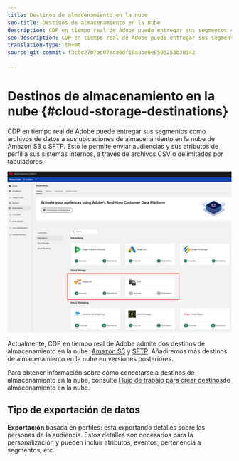 ```yaml
---
title: Destinos de almacenamiento en la nube
seo-title: Destinos de almacenamiento en la nube
description: CDP en tiempo real de Adobe puede entregar sus segmentos como archivos de datos a sus ubicaciones de almacenamiento en la nube de Amazon S3 o SFTP. Añadiremos más destinos de almacenamiento en la nube en versiones posteriores.
seo-description: CDP en tiempo real de Adobe puede entregar sus segmentos como archivos de datos a sus ubicaciones de almacenamiento en la nube de Amazon S3 o SFTP. Añadiremos más destinos de almacenamiento en la nube en versiones posteriores.
translation-type: tm+mt
source-git-commit: f3c6c27b7ad07ada0df18aabe0e8503253b38342

---
```



# Destinos de almacenamiento en la nube {#cloud-storage-destinations}

CDP en tiempo real de Adobe puede entregar sus segmentos como archivos de datos a sus ubicaciones de almacenamiento en la nube de Amazon S3 o SFTP. Esto le permite enviar audiencias y sus atributos de perfil a sus sistemas internos, a través de archivos CSV o delimitados por tabuladores.

![Destinos de almacenamiento de Adobe Cloud](/help/rtcdp/destinations/assets/cloud-storage-destinations.png)

Actualmente, CDP en tiempo real de Adobe admite dos destinos de almacenamiento en la nube: [Amazon S3](/help/rtcdp/destinations/amazon-s3-destination.md) y [SFTP](/help/rtcdp/destinations/sftp-destination.md). Añadiremos más destinos de almacenamiento en la nube en versiones posteriores.

Para obtener información sobre cómo conectarse a destinos de almacenamiento en la nube, consulte [Flujo de trabajo para crear destinos](/help/rtcdp/destinations/cloud-storage-destinations-workflow.md)de almacenamiento en la nube.

## Tipo de exportación de datos

**Exportación** basada en perfiles: está exportando detalles sobre las personas de la audiencia. Estos detalles son necesarios para la personalización y pueden incluir atributos, eventos, pertenencia a segmentos, etc.

